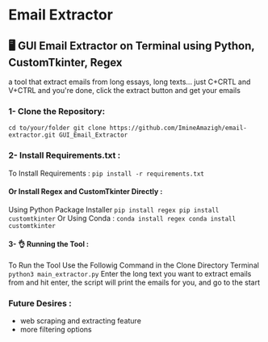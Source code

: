 # Email Extractor
## 🖥️ GUI Email Extractor on Terminal using Python, CustomTkinter, Regex
a tool that extract emails from long essays, long texts...
just C+CRTL and V+CTRL and you're done, click the extract button and get your emails
### 1- Clone the Repository:
`cd to/your/folder
git clone https://github.com/ImineAmazigh/email-extractor.git GUI_Email_Extractor`
### 2- Install Requirements.txt :
To Install Requirements :
`pip install -r requirements.txt`
#### Or Install Regex and CustomTkinter Directly :
Using Python Package Installer
`pip install regex
pip install customtkinter`
Or Using Conda :
`conda install regex
conda install customtkinter`
#### 3- 👌 Running the Tool :
To Run the Tool Use the Followig Command in the Clone Directory Terminal
`python3 main_extractor.py`
Enter the long text you want to extract emails from and hit enter, the script will print the emails for you, and go to the start

### Future Desires :
- web scraping and extracting feature
- more filtering options
